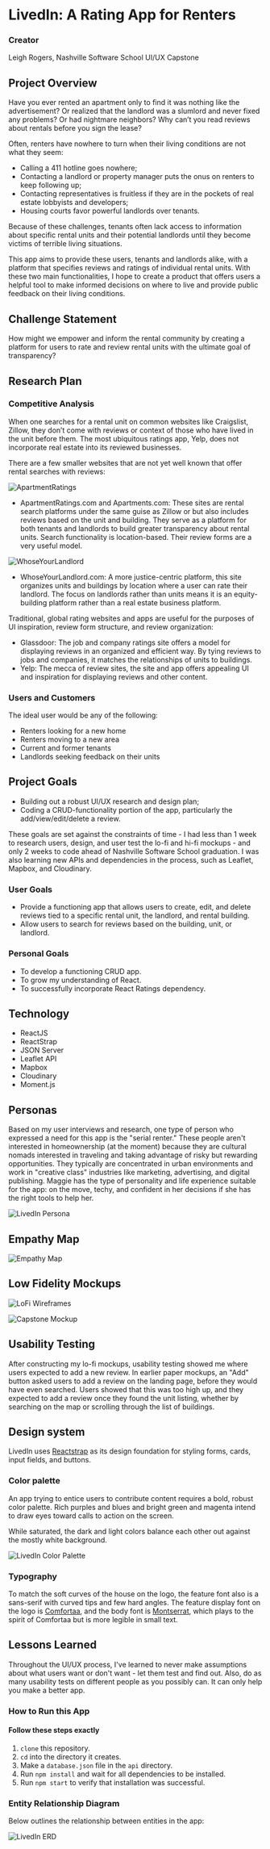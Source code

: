 # LivedIn: A Rating App for Renters

### Creator
Leigh Rogers, Nashville Software School UI/UX Capstone

## Project Overview

Have you ever rented an apartment only to find it was nothing like the advertisement? Or realized that the landlord was a slumlord and never fixed any problems? Or had nightmare neighbors? Why can’t you read reviews about rentals before you sign the lease?

Often, renters have nowhere to turn when their living conditions are not what they seem:

* Calling a 411 hotline goes nowhere;
* Contacting a landlord or property manager puts the onus on renters to keep following up;
* Contacting representatives is fruitless if they are in the pockets of real estate lobbyists and developers;
* Housing courts favor powerful landlords over tenants.

Because of these challenges, tenants often lack access to information about specific rental units and their potential landlords until they become victims of terrible living situations.

This app aims to provide these users, tenants and landlords alike, with a platform that specifies reviews and ratings of individual rental units.
With these two main functionalities, I hope to create a product that offers users a helpful tool to make informed decisions on where to live and provide public feedback on their living conditions.

## Challenge Statement

How might we empower and inform the rental community by creating a platform for users to rate and review rental units with the ultimate goal of transparency?

## Research Plan

### Competitive Analysis

When one searches for a rental unit on common websites like Craigslist, Zillow, they don’t come with reviews or context of those who have lived in the unit before them. The most ubiquitous ratings app, Yelp, does not incorporate real estate into its reviewed businesses.

There are a few smaller websites that are not yet well known that offer rental searches with reviews:

![ApartmentRatings](https://github.com/LeighMRogers/LivedIn/blob/master/readmeImages/ApartmentRatings.png)

* ApartmentRatings.com and Apartments.com: These sites are rental search platforms under the same guise as Zillow or but also includes reviews based on the unit and building. They serve as a platform for both tenants and landlords to build greater transparency about rental units. Search functionality is location-based. Their review forms are a very useful model.

![WhoseYourLandlord](https://github.com/LeighMRogers/LivedIn/blob/master/readmeImages/WhoseYourLandlord.png)

* WhoseYourLandlord.com: A more justice-centric platform, this site organizes units and buildings by location where a user can rate their landlord. The focus on landlords rather than units means it is an equity-building platform rather than a real estate business platform.

Traditional, global rating websites and apps are useful for the purposes of UI inspiration, review form structure, and review organization:

* Glassdoor: The job and company ratings site offers a model for displaying reviews in an organized and efficient way. By tying reviews to jobs and companies, it matches the relationships of units to buildings.
* Yelp: The mecca of review sites, the site and app offers appealing UI and inspiration for displaying reviews and other content.

### Users and Customers

The ideal user would be any of the following:

* Renters looking for a new home
* Renters moving to a new area
* Current and former tenants
* Landlords seeking feedback on their units

## Project Goals
* Building out a robust UI/UX research and design plan;
* Coding a CRUD-functionality portion of the app, particularly the add/view/edit/delete a review.

These goals are set against the constraints of time - I had less than 1 week to research users, design, and user test the lo-fi and hi-fi mockups - and only 2 weeks to code ahead of Nashville Software School graduation. I was also learning new APIs and dependencies in the process, such as Leaflet, Mapbox, and Cloudinary.

### User Goals
* Provide a functioning app that allows users to create, edit, and delete reviews tied to a specific rental unit, the landlord, and rental building.
* Allow users to search for reviews based on the building, unit, or landlord.

### Personal Goals
* To develop a functioning CRUD app.
* To grow my understanding of React.
* To successfully incorporate React Ratings dependency.

## Technology
* ReactJS
* ReactStrap
* JSON Server
* Leaflet API
* Mapbox
* Cloudinary
* Moment.js

## Personas

Based on my user interviews and research, one type of person who expressed a need for this app is the "serial renter." These people aren't interested in homeownership (at the moment) because they are cultural nomads interested in traveling and taking advantage of risky but rewarding opportunities. They typically are concentrated in urban environments and work in "creative class" industries like marketing, advertising, and digital publishing. Maggie has the type of personality and life experience suitable for the app: on the move, techy, and confident in her decisions if she has the right tools to help her.

![LivedIn Persona](https://github.com/LeighMRogers/LivedIn/blob/master/readmeImages/RateRentalPersona.png)

## Empathy Map

![Empathy Map](https://github.com/LeighMRogers/LivedIn/blob/master/readmeImages/Empathy%20Map.jpg)

## Low Fidelity Mockups

![LoFi Wireframes](https://github.com/LeighMRogers/LivedIn/blob/master/readmeImages/LivedInWireframes.jpg)

![Capstone Mockup](https://github.com/LeighMRogers/LivedIn/blob/master/readmeImages/LivedInFigmaViews.png)

## Usability Testing

After constructing my lo-fi mockups, usability testing showed me where users expected to add a new review. In earlier paper mockups, an "Add" button asked users to add a review on the landing page, before they would have even searched. Users showed that this was too high up, and they expected to add a review once they found the unit listing, whether by searching on the map or scrolling through the list of buildings.

## Design system

LivedIn uses [Reactstrap](https://reactstrap.github.io/) as its design foundation for styling forms, cards, input fields, and buttons.

### Color palette
An app trying to entice users to contribute content requires a bold, robust color palette. Rich purples and blues and bright green and magenta intend to draw eyes toward calls to action on the screen.

While saturated, the dark and light colors balance each other out against the mostly white background.

![LivedIn Color Palette](https://github.com/LeighMRogers/LivedIn/blob/master/readmeImages/LivedInColorPalette.png)

### Typography
To match the soft curves of the house on the logo, the feature font also is a sans-serif with curved tips and few hard angles. The feature display font on the logo is [Comfortaa](https://fonts.google.com/specimen/Comfortaa), and the body font is  [Montserrat](https://fonts.google.com/specimen/Montserrat), which plays to the spirit of Comfortaa but is more legible in small text.

## Lessons Learned

Throughout the UI/UX process, I've learned to never make assumptions about what users want or don't want - let them test and find out. Also, do as many usability tests on different people as you possibly can. It can only help you make a better app.

### How to Run this App

#### Follow these steps exactly

1. `clone` this repository.
2. `cd` into the directory it creates.
3. Make a `database.json` file in the `api` directory.
4. Run `npm install` and wait for all dependencies to be installed.
5. Run `npm start` to verify that installation was successful.

### Entity Relationship Diagram

Below outlines the relationship between entities in the app:

![LivedIn ERD](https://github.com/LeighMRogers/LivedIn/blob/master/readmeImages/UI_UXCapstoneERD-Updated.png "LivedIn Capstone ERD")
